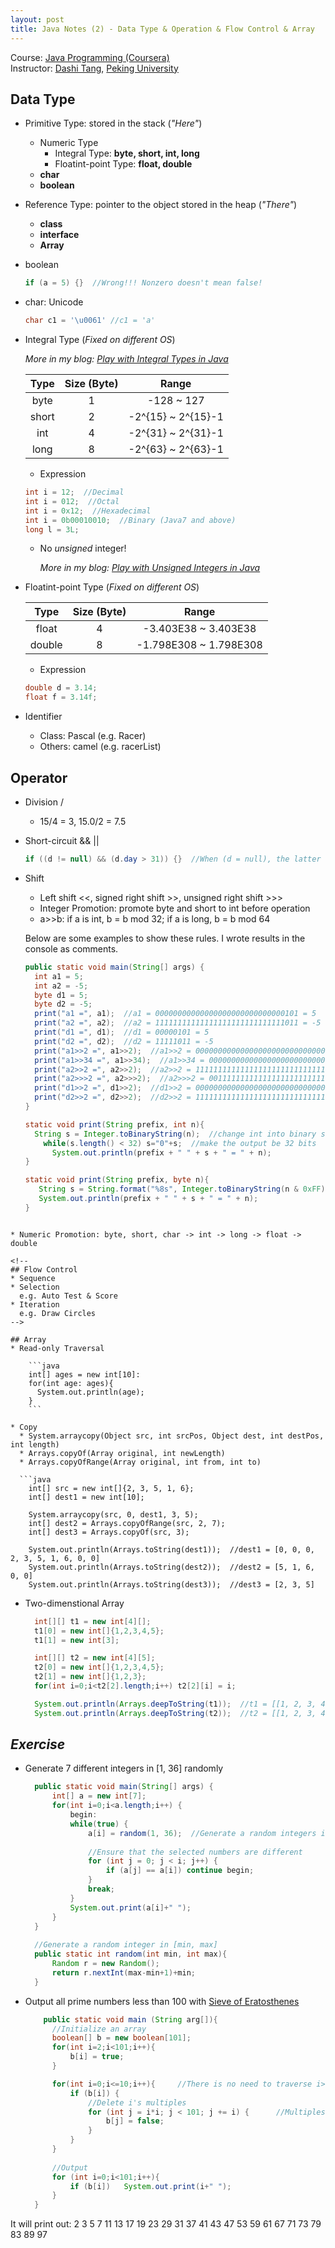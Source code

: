 ```yaml
---
layout: post
title: Java Notes (2) - Data Type & Operation & Flow Control & Array
---
```

Course: [Java Programming (Coursera)](https://class.coursera.org/pkujava-001)  
Instructor: [Dashi Tang](https://www.coursera.org/instructor/~3838), [Peking University](http://english.pku.edu.cn/)

## Data Type
* Primitive Type: stored in the stack (_"Here"_)
  * Numeric Type
     * Integral Type: **byte, short, int, long**
     * Floatint-point Type: **float, double**
  * **char**
  * **boolean**
* Reference Type: pointer to the object stored in the heap (_"There"_)
  * **class**
  * **interface**
  * **Array**

* boolean
 
    ```java
    if (a = 5) {}  //Wrong!!! Nonzero doesn't mean false!
    ```
* char: Unicode
 
    ```java
    char c1 = '\u0061' //c1 = 'a'
    ```

* Integral Type (_Fixed on different OS_)

    _More in my blog: [Play with Integral Types in Java](http://zhtiansweet.github.io/Java-Integral-Types/)_
 
    | Type | Size (Byte) | Range |
    | :---: | :---: | :---: |
    | byte | 1 | -128 ~ 127 |
    | short | 2 | -2^{15} ~ 2^{15}-1 |
    | int | 4 | -2^{31} ~ 2^{31}-1 |
    | long | 8 | -2^{63} ~ 2^{63}-1 |

    * Expression
  
    ```java
    int i = 12;  //Decimal
    int i = 012;  //Octal
    int i = 0x12;  //Hexadecimal
    int i = 0b00010010;  //Binary (Java7 and above)
    long l = 3L;
    ```
    
    * No _unsigned_ integer!
    
      _More in my blog: [Play with Unsigned Integers in Java](http://zhtiansweet.github.io/Java-Unsigned-Integers/)_

* Floatint-point Type (_Fixed on different OS_)
    
    | Type | Size (Byte) | Range |
    | :---: | :---: | :---: |
    | float | 4 | -3.403E38 ~ 3.403E38 |
    | double | 8 | -1.798E308 ~ 1.798E308 |

   * Expression
  
    ```java
    double d = 3.14;
    float f = 3.14f;
    ```
 
* Identifier
   *  Class: Pascal (e.g. Racer)
   *  Others: camel (e.g. racerList)

## Operator
* Division /
  * 15/4 = 3, 15.0/2 = 7.5
* Short-circuit && ||

  ```java
  if ((d != null) && (d.day > 31)) {}  //When (d = null), the latter will not be evaluated
  ```
 
* Shift
  *  Left shift <<, signed right shift >>, unsigned right shift >>>
  *  Integer Promotion: promote byte and short to int before operation
  *  a>>b: if a is int, b = b mod 32; if a is long, b = b mod 64 
  
  Below are some examples to show these rules. I wrote results in the console as comments.

  ```java
  public static void main(String[] args) {
    int a1 = 5;
    int a2 = -5;
    byte d1 = 5;
    byte d2 = -5;
    print("a1 =", a1);  //a1 = 00000000000000000000000000000101 = 5
    print("a2 =", a2);  //a2 = 11111111111111111111111111111011 = -5
    print("d1 =", d1);  //d1 = 00000101 = 5
    print("d2 =", d2);  //d2 = 11111011 = -5
    print("a1>>2 =", a1>>2);  //a1>>2 = 00000000000000000000000000000001 = 1
    print("a1>>34 =", a1>>34);  //a1>>34 = 00000000000000000000000000000001 = 1
    print("a2>>2 =", a2>>2);  //a2>>2 = 11111111111111111111111111111110 = -2
    print("a2>>>2 =", a2>>>2);  //a2>>>2 = 00111111111111111111111111111110 = 1073741822
    print("d1>>2 =", d1>>2);  //d1>>2 = 00000000000000000000000000000001 = 1
    print("d2>>2 =", d2>>2);  //d2>>2 = 11111111111111111111111111111110 = -2
  }

  static void print(String prefix, int n){
    String s = Integer.toBinaryString(n);  //change int into binary string
      while(s.length() < 32) s="0"+s;  //make the output be 32 bits
        System.out.println(prefix + " " + s + " = " + n);
  }

  static void print(String prefix, byte n){
     String s = String.format("%8s", Integer.toBinaryString(n & 0xFF)).replace(' ', '0');  //make the output be 8 bits
     System.out.println(prefix + " " + s + " = " + n);
  }
```

* Numeric Promotion: byte, short, char -> int -> long -> float -> double

<!--
## Flow Control
* Sequence
* Selection  
  e.g. Auto Test & Score
* Iteration  
  e.g. Draw Circles
-->

## Array
* Read-only Traversal
    
    ```java
    int[] ages = new int[10]:
    for(int age: ages){
      System.out.println(age);
    }
    ```
    
* Copy
  * System.arraycopy(Object src, int srcPos, Object dest, int destPos, int length)
  * Arrays.copyOf(Array original, int newLength)
  * Arrays.copyOfRange(Array original, int from, int to)

  ```java
    int[] src = new int[]{2, 3, 5, 1, 6};
    int[] dest1 = new int[10];

    System.arraycopy(src, 0, dest1, 3, 5);  
    int[] dest2 = Arrays.copyOfRange(src, 2, 7);  
    int[] dest3 = Arrays.copyOf(src, 3);  

    System.out.println(Arrays.toString(dest1));  //dest1 = [0, 0, 0, 2, 3, 5, 1, 6, 0, 0]
    System.out.println(Arrays.toString(dest2));  //dest2 = [5, 1, 6, 0, 0]
    System.out.println(Arrays.toString(dest3));  //dest3 = [2, 3, 5]
  ```

* Two-dimenstional Array

  ```java
    int[][] t1 = new int[4][];
    t1[0] = new int[]{1,2,3,4,5};
    t1[1] = new int[3];

    int[][] t2 = new int[4][5];
    t2[0] = new int[]{1,2,3,4,5};
    t2[1] = new int[]{1,2,3};
    for(int i=0;i<t2[2].length;i++) t2[2][i] = i;

    System.out.println(Arrays.deepToString(t1));  //t1 = [[1, 2, 3, 4, 5], [0, 0, 0], null, null]
    System.out.println(Arrays.deepToString(t2));  //t2 = [[1, 2, 3, 4, 5], [1, 2, 3], [0, 1, 2, 3, 4], [0, 0, 0, 0, 0]]
  ```

## _Exercise_
* Generate 7 different integers in [1, 36] randomly

  ```java
    public static void main(String[] args) {
        int[] a = new int[7];
        for(int i=0;i<a.length;i++) {
            begin:
            while(true) {
                a[i] = random(1, 36);  //Generate a random integers in [1, 36]
                
                //Ensure that the selected numbers are different
                for (int j = 0; j < i; j++) {
                    if (a[j] == a[i]) continue begin;
                }
                break;
            }
            System.out.print(a[i]+" ");
        }
    }
    
    //Generate a random integer in [min, max]
    public static int random(int min, int max){
        Random r = new Random();
        return r.nextInt(max-min+1)+min;
    }
  ```

* Output all prime numbers less than 100 with [Sieve of Eratosthenes](http://en.wikipedia.org/wiki/Sieve_of_Eratosthenes)

  ```java
      public static void main (String arg[]){
        //Initialize an array
        boolean[] b = new boolean[101];
        for(int i=2;i<101;i++){
            b[i] = true;
        }

        for(int i=0;i<=10;i++){     //There is no need to traverse i>sqrt(100)
            if (b[i]) {
                //Delete i's multiples
                for (int j = i*i; j < 101; j += i) {      //Multiples less than i*i have been checked
                    b[j] = false;
                }
            }
        }
        
        //Output
        for (int i=0;i<101;i++){
            if (b[i])   System.out.print(i+" ");
        }
    }
  ```
It will print out: 2 3 5 7 11 13 17 19 23 29 31 37 41 43 47 53 59 61 67 71 73 79 83 89 97

